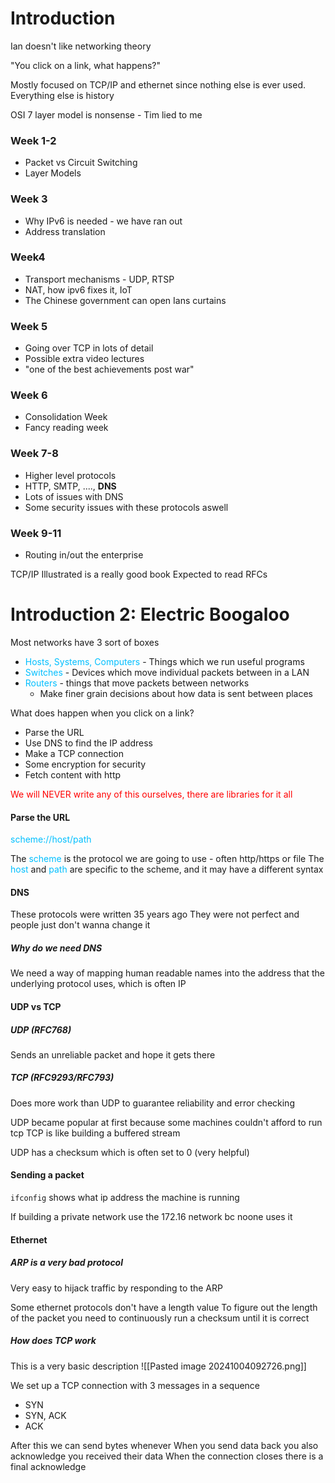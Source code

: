 # Introduction
Ian doesn't like networking theory

"You click on a link, what happens?"

Mostly focused on TCP/IP and ethernet since nothing else is ever used. Everything else is history

OSI 7 layer model is nonsense - Tim lied to me
### Week 1-2
- Packet vs Circuit Switching
- Layer Models

### Week 3
- Why IPv6 is needed - we have ran out
- Address translation

### Week4 
- Transport mechanisms - UDP, RTSP
- NAT, how ipv6 fixes it, IoT
- The Chinese government can open Ians curtains

### Week 5
- Going over TCP in lots of detail
- Possible extra video lectures
- "one of the best achievements post war"

### Week 6 
- Consolidation Week
- Fancy reading week

### Week 7-8
- Higher level protocols
- HTTP, SMTP, ...., **DNS**
- Lots of issues with DNS
- Some security issues with these protocols aswell

### Week 9-11
- Routing in/out the enterprise

TCP/IP Illustrated is a really good book
Expected to read RFCs

# Introduction 2: Electric Boogaloo
Most networks have 3 sort of boxes
- <span style="color:#00bfff">Hosts, Systems, Computers</span> - Things which we run useful programs
- <span style="color:#00bfff">Switches</span> - Devices which move individual packets between in a LAN
- <span style="color:#00bfff">Routers</span> - things that move packets between networks
	- Make finer grain decisions about how data is sent between places

What does happen when you click on a link?
- Parse the URL
- Use DNS to find the IP address
- Make a TCP connection
- Some encryption for security
- Fetch content with http

<span style="color:#ff0000">We will NEVER write any of this ourselves, there are libraries for it all</span>

#### Parse the URL
<span style="color:#00bfff">scheme://host/path</span>

The <span style="color:#00bfff">scheme</span> is the protocol we are going to use - often http/https or file
The <span style="color:#00bfff">host</span> and <span style="color:#00bfff">path</span> are specific to the scheme, and it may have a different syntax

#### DNS
These protocols were written 35 years ago
They were not perfect and people just don't wanna change it

##### Why do we need DNS
We need a way of mapping human readable names into the address that the underlying protocol uses, which is often IP

#### UDP vs TCP
##### UDP (RFC768)
Sends an unreliable packet and hope it gets there
##### TCP (RFC9293/RFC793)
Does more work than UDP to guarantee reliability and error checking

UDP became popular at first because some machines couldn't afford to run tcp
TCP is like building a buffered stream

UDP has a checksum which is often set to 0 (very helpful)

#### Sending a packet
`ifconfig` shows what ip address the machine is running

If building a private network use the 172.16 network bc noone uses it

#### Ethernet
##### ARP is a very bad protocol
Very easy to hijack traffic by responding to the ARP 

Some ethernet protocols don't have a length value
To figure out the length of the packet you need to continuously run a checksum until it is correct

##### How does TCP work
This is a very basic description
![[Pasted image 20241004092726.png]]

We set up a TCP connection with 3 messages in a sequence
- SYN
- SYN, ACK
- ACK

After this we can send bytes whenever
When you send data back you also acknowledge you received their data
When the connection closes there is a final acknowledge
